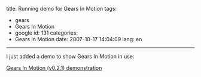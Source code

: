 title: Running demo for Gears In Motion
tags:
  - gears
  - Gears In Motion
  - google
id: 131
categories:
  - Gears In Motion
date: 2007-10-17 14:04:09
lang: en
---

I just added a demo to show Gears In Motion in use:

[Gears In Motion (v0.2.1) demonstration](http://javascript.neyric.com/gearsinmotion/gim-demo.html)